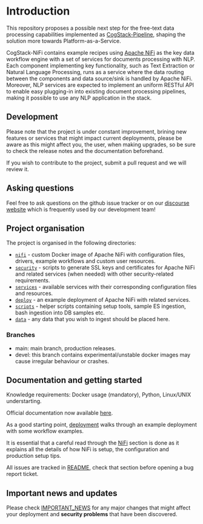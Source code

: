 # Introduction
This repository proposes a possible next step for the free-text data processing capabilities implemented as [CogStack-Pipeline](https://github.com/CogStack/CogStack-Pipeline), shaping the solution more towards Platform-as-a-Service.

CogStack-NiFi contains example recipes using [Apache NiFi](https://nifi.apache.org/) as the key data workflow engine with a set of services for documents processing with NLP. 
Each component implementing key functionality, such as Text Extraction or Natural Language Processing, runs as a service where the data routing between the components and data source/sink is handled by Apache NiFi.
Moreover, NLP services are expected to implement an uniform RESTful API to enable easy plugging-in into existing document processing pipelines, making it possible to use any NLP application in the stack.

## Development

Please note that the project is under constant improvement, brining new features or services that might impact current deployments, please be aware as this might affect you, the user, when making upgrades, so be sure to check the release notes and the documentation beforehand. 

If you wish to contribute to the project, submit a pull request and we will review it.

## Asking questions
Feel free to ask questions on the github issue tracker or on our [discourse website](https://discourse.cogstack.org) which is frequently used by our development team!
<br>

## Project organisation
The project is organised in the following directories:
- [`nifi`](https://github.com/CogStack/CogStack-NiFi/tree/main/nifi/) - custom Docker image of Apache NiFi with configuration files, drivers, example workflows and custom user resources.
- [`security`](https://github.com/CogStack/CogStack-NiFi/tree/main/security/) - scripts to generate SSL keys and certificates for Apache NiFi and related services (when needed) with other security-related requirements.
- [`services`](https://github.com/CogStack/CogStack-NiFi/tree/main/services/) - available services with their corresponding configuration files and resources.
- [`deploy`](https://github.com/CogStack/CogStack-NiFi/tree/main/deploy/) - an example deployment of Apache NiFi with related services.
- [`scripts`](https://github.com/CogStack/CogStack-NiFi/tree/main/scripts/) - helper scripts containing setup tools, sample ES ingestion, bash ingestion into DB samples etc.
- [`data`](https://github.com/CogStack/CogStack-NiFi/tree/main/data/) - any data that you wish to ingest should be placed here.

### Branches

- main: main branch, production releases.
- devel: this branch contains experimental/unstable docker images may cause irregular behaviour or crashes.

## Documentation and getting started

Knowledge requirements: Docker usage (mandatory), Python, Linux/UNIX understarting.

Official documentation now available [here](https://cogstack-nifi.readthedocs.io/en/latest/).

As a good starting point, [deployment](https://cogstack-nifi.readthedocs.io/en/latest/deploy/main.html) walks through an example deployment with some workflow examples.

It is essential that a careful read through the [NiFi](https://cogstack-nifi.readthedocs.io/en/latest/nifi/main.html) section  is done as it explains all the details of how NiFi is setup, the configuration and production setup tips.

All issues are tracked in [README](https://cogstack-nifi.readthedocs.io/en/latest/deploy/main.html), check that section before opening a bug report ticket.

## Important news and updates

Please check [IMPORTANT_NEWS](https://cogstack-nifi.readthedocs.io/en/latest/news.html) for any major changes that might affect your deployment and <strong>security problems</strong> that have been discovered.